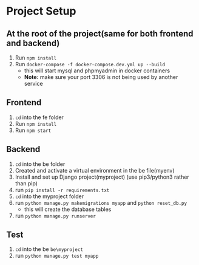 # Project Setup

## At the root of the project(same for both frontend and backend)
1. Run `npm install`
2. Run `docker-compose -f docker-compose.dev.yml up --build`
   - this will start mysql and phpmyadmin in docker containers
   - **Note:** make sure your port 3306 is not being used by another service

## Frontend
1. `cd` into the fe folder
2. Run `npm install`
3. Run `npm start`

## Backend
1. `cd` into the be folder
2. Created and activate a virtual environment in the be file(myenv)
3. Install and set up Django project(myproject) (use pip3/python3 rather than pip)
4. run `pip install -r requirements.txt`
5. `cd` into the myproject folder
6. run `python manage.py makemigrations myapp` and `python reset_db.py`
   - this will create the database tables
7. run `python manage.py runserver`

## Test
1. `cd` into the be `be\myproject`
2. run `python manage.py test myapp`